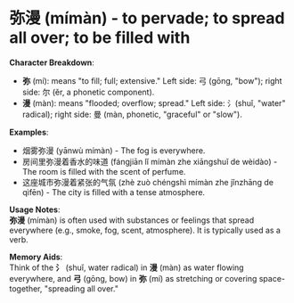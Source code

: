 # **弥漫 (mímàn) - to pervade; to spread all over; to be filled with**

**Character Breakdown**:  
- **弥** (mí): means "to fill; full; extensive." Left side: 弓 (gōng, "bow"); right side: 尔 (ěr, a phonetic component).  
- **漫** (màn): means "flooded; overflow; spread." Left side: 氵(shuǐ, "water" radical); right side: 曼 (màn, phonetic, "graceful" or "slow").

**Examples**:  
- 烟雾弥漫 (yānwù mímàn) - The fog is everywhere.  
- 房间里弥漫着香水的味道 (fángjiān lǐ mímàn zhe xiāngshuǐ de wèidào) - The room is filled with the scent of perfume.  
- 这座城市弥漫着紧张的气氛 (zhè zuò chéngshì mímàn zhe jǐnzhāng de qìfēn) - The city is filled with a tense atmosphere.

**Usage Notes**:  
**弥漫** (mímàn) is often used with substances or feelings that spread everywhere (e.g., smoke, fog, scent, atmosphere). It is typically used as a verb.

**Memory Aids**:  
Think of the **氵** (shuǐ, water radical) in **漫** (màn) as water flowing everywhere, and **弓** (gōng, bow) in **弥** (mí) as stretching or covering space-together, "spreading all over."